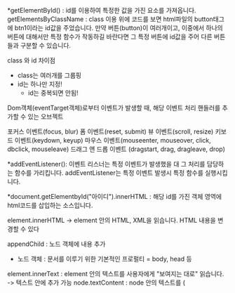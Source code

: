 \*getElementById() : id를 이용하여 특정한 값을 가진 요소를 가져옵니다.
getElementsByClassName : class 이용
위에 코드를 보면 html파일의 button태그에 btn1이라는 id값을 주었습니다. 만약 버튼(button)이 여러개이고, 이중에서 하나의 버튼에 대해서만 특정 함수가 작동하길 바란다면 그 특정 버튼에 id값을 주어 다른 버튼들과 구분할 수 있습니다.

class 와 id 차이점

- class는 여러개를 그룹핑
- id는 하나만 지정!
  - id는 중복되면 안됨!

Dom객체(eventTarget객체)로부터 이벤트가 발생할 때, 해당 이벤트 처리 핸들러를 추가할 수 있는 오브젝트

포커스 이벤트(focus, blur)
폼 이벤트(reset, submit)
뷰 이벤트(scroll, resize)
키보드 이벤트(keydown, keyup)
마우스 이벤트(mouseenter, mouseover, click, dbclick, mouseleave)
드래그 앤 드롭 이벤트 (dragstart, drag, dragleave, drop)

\*addEventListener(): 이벤트 리스너는 특정 이벤트가 발생했을 대 그 처리를 담당하는 함수를 가리킵니다. addEventListener는 특정 이벤트 발생시 특정 함수를 실행시킵니다.

\*document.getElementbyId("아이디").innerHTML : 해당 id를 가진 객체 영역에 html코드를 삽입하는 소스입니다.

element.innerHTML -> element 안의 HTML, XML을 읽습니다.
HTML 내용을 변경할 수 있다

appendChild : 노드 객체에 내용 추가

- 노드 객체 : 문서를 이루기 위한 기본적인 프로펄티 = body, head 등

element.innerText : element 안의 텍스트를 사용자에게 "보여지는 대로" 읽습니다. 
-> 텍스트 안에 추가 가능
node.textContent : node 안의 텍스트를 (<script>, <style>에 상관없이) 읽습니다.
-> 스타일 적용 안되고 추가

element.innerText = ''; --> 요소 안에 있던 모든 거 지울 수 있음

parentnode
previoussibiling
어쩌구... -> 내가 무언가 건들일 때마다 위치가 바뀐다...
구글링 했을 대 /n 처럼 텍스트가 추가된다는데 자세한 건 모르겠다..
==> 아마 내가 입력할 때 띄어쓰기 한 것까지도 포함해서 그런 것 같다
함수에 e랑 this를 넣으니까 해결되던데...
왜지../

name하고, class, id 차이점...을 잘 모르겠다
